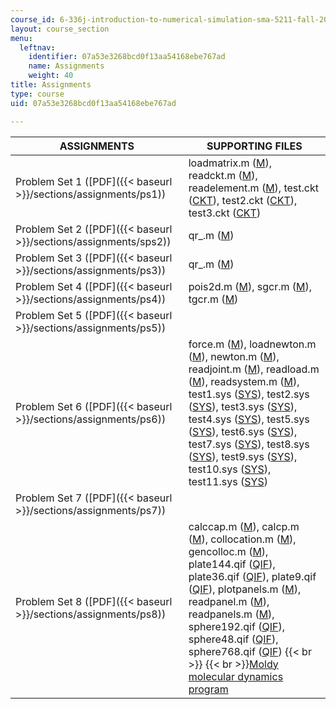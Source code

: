 ```yaml
---
course_id: 6-336j-introduction-to-numerical-simulation-sma-5211-fall-2003
layout: course_section
menu:
  leftnav:
    identifier: 07a53e3268bcd0f13aa54168ebe767ad
    name: Assignments
    weight: 40
title: Assignments
type: course
uid: 07a53e3268bcd0f13aa54168ebe767ad

---
```


| ASSIGNMENTS | SUPPORTING FILES |
| --- | --- |
| Problem Set 1 ([PDF]({{< baseurl >}}/sections/assignments/ps1)) | loadmatrix.m ([M](/courses/electrical-engineering-and-computer-science/6-336j-introduction-to-numerical-simulation-sma-5211-fall-2003/assignments/loadmatrix.m)), readckt.m ([M](/courses/electrical-engineering-and-computer-science/6-336j-introduction-to-numerical-simulation-sma-5211-fall-2003/assignments/readckt.m)), readelement.m ([M](/courses/electrical-engineering-and-computer-science/6-336j-introduction-to-numerical-simulation-sma-5211-fall-2003/assignments/readelement.m)), test.ckt ([CKT](/courses/electrical-engineering-and-computer-science/6-336j-introduction-to-numerical-simulation-sma-5211-fall-2003/assignments/test.ckt)), test2.ckt ([CKT](/courses/electrical-engineering-and-computer-science/6-336j-introduction-to-numerical-simulation-sma-5211-fall-2003/assignments/test2.ckt)), test3.ckt ([CKT](/courses/electrical-engineering-and-computer-science/6-336j-introduction-to-numerical-simulation-sma-5211-fall-2003/assignments/test3.ckt)) |
| Problem Set 2 ([PDF]({{< baseurl >}}/sections/assignments/sps2)) | qr\_.m ([M](/courses/electrical-engineering-and-computer-science/6-336j-introduction-to-numerical-simulation-sma-5211-fall-2003/assignments/qr_.m)) |
| Problem Set 3 ([PDF]({{< baseurl >}}/sections/assignments/ps3)) | qr\_.m ([M](/courses/electrical-engineering-and-computer-science/6-336j-introduction-to-numerical-simulation-sma-5211-fall-2003/assignments/qr_.m)) |
| Problem Set 4 ([PDF]({{< baseurl >}}/sections/assignments/ps4)) | pois2d.m ([M](/courses/electrical-engineering-and-computer-science/6-336j-introduction-to-numerical-simulation-sma-5211-fall-2003/assignments/pois2d.m)), sgcr.m ([M](/courses/electrical-engineering-and-computer-science/6-336j-introduction-to-numerical-simulation-sma-5211-fall-2003/assignments/sgcr.m)), tgcr.m ([M](/courses/electrical-engineering-and-computer-science/6-336j-introduction-to-numerical-simulation-sma-5211-fall-2003/assignments/tgcr.m)) |
| Problem Set 5 ([PDF]({{< baseurl >}}/sections/assignments/ps5)) | &nbsp; |
| Problem Set 6 ([PDF]({{< baseurl >}}/sections/assignments/ps6)) | force.m ([M](/courses/electrical-engineering-and-computer-science/6-336j-introduction-to-numerical-simulation-sma-5211-fall-2003/assignments/force.m)), loadnewton.m ([M](/courses/electrical-engineering-and-computer-science/6-336j-introduction-to-numerical-simulation-sma-5211-fall-2003/assignments/loadnewton.m)), newton.m ([M](/courses/electrical-engineering-and-computer-science/6-336j-introduction-to-numerical-simulation-sma-5211-fall-2003/assignments/newton.m)), readjoint.m ([M](/courses/electrical-engineering-and-computer-science/6-336j-introduction-to-numerical-simulation-sma-5211-fall-2003/assignments/readjoint.m)), readload.m ([M](/courses/electrical-engineering-and-computer-science/6-336j-introduction-to-numerical-simulation-sma-5211-fall-2003/assignments/readload.m)), readsystem.m ([M](/courses/electrical-engineering-and-computer-science/6-336j-introduction-to-numerical-simulation-sma-5211-fall-2003/assignments/readsystem.m)), test1.sys ([SYS](/courses/electrical-engineering-and-computer-science/6-336j-introduction-to-numerical-simulation-sma-5211-fall-2003/assignments/test1.sys)), test2.sys ([SYS](/courses/electrical-engineering-and-computer-science/6-336j-introduction-to-numerical-simulation-sma-5211-fall-2003/assignments/test2.sys)), test3.sys ([SYS](/courses/electrical-engineering-and-computer-science/6-336j-introduction-to-numerical-simulation-sma-5211-fall-2003/assignments/test3.sys)), test4.sys ([SYS](/courses/electrical-engineering-and-computer-science/6-336j-introduction-to-numerical-simulation-sma-5211-fall-2003/assignments/test4.sys)), test5.sys ([SYS](/courses/electrical-engineering-and-computer-science/6-336j-introduction-to-numerical-simulation-sma-5211-fall-2003/assignments/test5.sys)), test6.sys ([SYS](/courses/electrical-engineering-and-computer-science/6-336j-introduction-to-numerical-simulation-sma-5211-fall-2003/assignments/test6.sys)), test7.sys ([SYS](/courses/electrical-engineering-and-computer-science/6-336j-introduction-to-numerical-simulation-sma-5211-fall-2003/assignments/test7.sys)), test8.sys ([SYS](/courses/electrical-engineering-and-computer-science/6-336j-introduction-to-numerical-simulation-sma-5211-fall-2003/assignments/test8.sys)), test9.sys ([SYS](/courses/electrical-engineering-and-computer-science/6-336j-introduction-to-numerical-simulation-sma-5211-fall-2003/assignments/test9.sys)), test10.sys ([SYS](/courses/electrical-engineering-and-computer-science/6-336j-introduction-to-numerical-simulation-sma-5211-fall-2003/assignments/test10.sys)), test11.sys ([SYS](/courses/electrical-engineering-and-computer-science/6-336j-introduction-to-numerical-simulation-sma-5211-fall-2003/assignments/test11.sys)) |
| Problem Set 7 ([PDF]({{< baseurl >}}/sections/assignments/ps7)) | &nbsp; |
| Problem Set 8 ([PDF]({{< baseurl >}}/sections/assignments/ps8)) | calccap.m ([M](/courses/electrical-engineering-and-computer-science/6-336j-introduction-to-numerical-simulation-sma-5211-fall-2003/assignments/calccap.m)), calcp.m ([M](/courses/electrical-engineering-and-computer-science/6-336j-introduction-to-numerical-simulation-sma-5211-fall-2003/assignments/calcp.m)), collocation.m ([M](/courses/electrical-engineering-and-computer-science/6-336j-introduction-to-numerical-simulation-sma-5211-fall-2003/assignments/collocation.m)), gencolloc.m ([M](/courses/electrical-engineering-and-computer-science/6-336j-introduction-to-numerical-simulation-sma-5211-fall-2003/assignments/gencolloc.m)), plate144.qif ([QIF](/courses/electrical-engineering-and-computer-science/6-336j-introduction-to-numerical-simulation-sma-5211-fall-2003/assignments/plate144.qif)), plate36.qif ([QIF](/courses/electrical-engineering-and-computer-science/6-336j-introduction-to-numerical-simulation-sma-5211-fall-2003/assignments/plate36.qif)), plate9.qif ([QIF](/courses/electrical-engineering-and-computer-science/6-336j-introduction-to-numerical-simulation-sma-5211-fall-2003/assignments/plate9.qif)), plotpanels.m ([M](/courses/electrical-engineering-and-computer-science/6-336j-introduction-to-numerical-simulation-sma-5211-fall-2003/assignments/plotpanels.m)), readpanel.m ([M](/courses/electrical-engineering-and-computer-science/6-336j-introduction-to-numerical-simulation-sma-5211-fall-2003/assignments/readpanel.m)), readpanels.m ([M](/courses/electrical-engineering-and-computer-science/6-336j-introduction-to-numerical-simulation-sma-5211-fall-2003/assignments/readpanels.m)), sphere192.qif ([QIF](/courses/electrical-engineering-and-computer-science/6-336j-introduction-to-numerical-simulation-sma-5211-fall-2003/assignments/sphere192.qif)), sphere48.qif ([QIF](/courses/electrical-engineering-and-computer-science/6-336j-introduction-to-numerical-simulation-sma-5211-fall-2003/assignments/sphere48.qif)), sphere768.qif ([QIF](/courses/electrical-engineering-and-computer-science/6-336j-introduction-to-numerical-simulation-sma-5211-fall-2003/assignments/sphere768.qif))  {{< br >}}  {{< br >}}[Moldy molecular dynamics program](http://openlibrary.org/books/OL21640265M/user%27s_guide_to_MOLDY_a_molecular_dynamics_program)